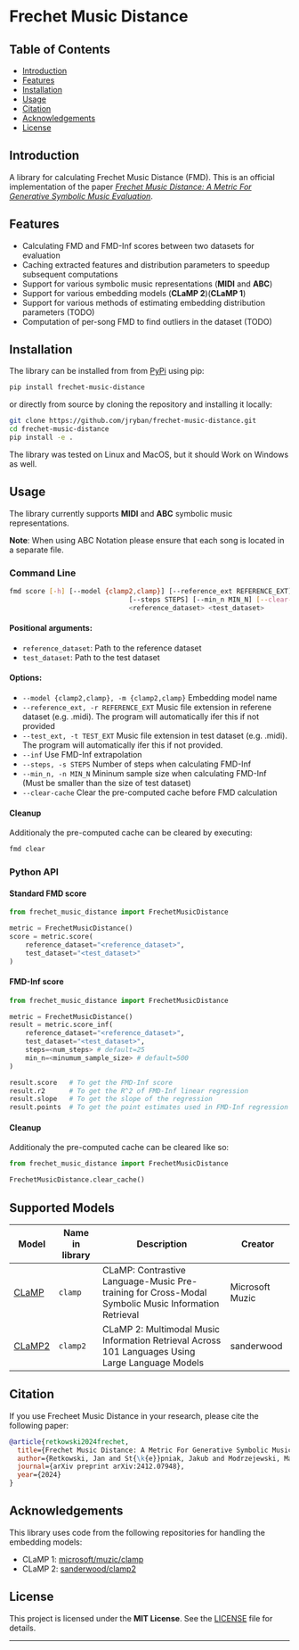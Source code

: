 # Frechet Music Distance

## Table of Contents
- [Introduction](#introduction)
- [Features](#features)
- [Installation](#installation)
- [Usage](#usage)
- [Citation](#citation)
- [Acknowledgements](#citation)
- [License](#license)


## Introduction
A library for calculating Frechet Music Distance (FMD). This is an official implementation of the paper [_Frechet Music Distance: A Metric For Generative Symbolic Music Evaluation_](https://www.arxiv.org/abs/2412.07948).


## Features
- Calculating FMD and FMD-Inf scores between two datasets for evaluation
- Caching extracted features and distribution parameters to speedup subsequent computations
- Support for various symbolic music representations (**MIDI** and **ABC**)
- Support for various embedding models (**CLaMP 2**)(**CLaMP 1**)
- Support for various methods of estimating embedding distribution parameters (TODO)
- Computation of per-song FMD to find outliers in the dataset (TODO)


## Installation

The library can be installed from from [PyPi](https://pypi.org/project/frechet-music-distance/) using pip:
```bash
pip install frechet-music-distance
```

or directly from source by cloning the repository and installing it locally:
```bash
git clone https://github.com/jryban/frechet-music-distance.git
cd frechet-music-distance
pip install -e .
```

The library was tested on Linux and MacOS, but it should Work on Windows as well.


## Usage
The library currently supports **MIDI** and **ABC** symbolic music representations.

**Note**: When using ABC Notation please ensure that each song is located in a separate file.

### Command Line

```bash
fmd score [-h] [--model {clamp2,clamp}] [--reference_ext REFERENCE_EXT] [--test_ext TEST_EXT] [--inf]
                              [--steps STEPS] [--min_n MIN_N] [--clear-cache]
                              <reference_dataset> <test_dataset>
```

#### Positional arguments:
  * `reference_dataset`:     Path to the reference dataset
  * `test_dataset`:          Path to the test dataset

#### Options:
  * `--model {clamp2,clamp}, -m {clamp2,clamp}`
                        Embedding model name
  * `--reference_ext, -r REFERENCE_EXT`
                        Music file extension in referene dataset (e.g. .midi). The program will automatically ifer this if not provided
  * `--test_ext, -t TEST_EXT`
                        Music file extension in test dataset (e.g. .midi). The program will automatically ifer this if not provided.
  * `--inf`                  Use FMD-Inf extrapolation
  * `--steps, -s STEPS`
                        Number of steps when calculating FMD-Inf
  * `--min_n, -n MIN_N`
                        Mininum sample size when calculating FMD-Inf (Must be smaller than the size of test dataset)
  * `--clear-cache`     Clear the pre-computed cache before FMD calculation

#### Cleanup
Additionaly the pre-computed cache can be cleared by executing:

```bash
fmd clear
```

### Python API

#### Standard FMD score
```python
from frechet_music_distance import FrechetMusicDistance

metric = FrechetMusicDistance()
score = metric.score(
    reference_dataset="<reference_dataset>",
    test_dataset="<test_dataset>"
)
```

#### FMD-Inf score
```python
from frechet_music_distance import FrechetMusicDistance

metric = FrechetMusicDistance()
result = metric.score_inf(
    reference_dataset="<reference_dataset>",
    test_dataset="<test_dataset>",
    steps=<num_steps> # default=25
    min_n=<minumum_sample_size> # default=500
)

result.score   # To get the FMD-Inf score
result.r2      # To get the R^2 of FMD-Inf linear regression
result.slope   # To get the slope of the regression
result.points  # To get the point estimates used in FMD-Inf regression

```

#### Cleanup
Additionaly the pre-computed cache can be cleared like so:

```python
from frechet_music_distance import FrechetMusicDistance

FrechetMusicDistance.clear_cache()
```

## Supported Models

| Model | Name in library | Description | Creator         |
| --- | --- | --- |-----------------|
| [CLaMP](https://github.com/microsoft/muzic/tree/main/clamp) | `clamp` | CLaMP: Contrastive Language-Music Pre-training for Cross-Modal Symbolic Music Information Retrieval | Microsoft Muzic |
| [CLaMP2](https://github.com/sanderwood/clamp2) | `clamp2` | CLaMP 2: Multimodal Music Information Retrieval Across 101 Languages Using Large Language Models | sanderwood      |


## Citation

If you use Frecheet Music Distance in your research, please cite the following paper:

```bibtex
@article{retkowski2024frechet,
  title={Frechet Music Distance: A Metric For Generative Symbolic Music Evaluation},
  author={Retkowski, Jan and St{\k{e}}pniak, Jakub and Modrzejewski, Mateusz},
  journal={arXiv preprint arXiv:2412.07948},
  year={2024}
}
```

## Acknowledgements

This library uses code from the following repositories for handling the embedding models:
* CLaMP 1: [microsoft/muzic/clamp](https://github.com/microsoft/muzic/tree/main/clamp)
* CLaMP 2: [sanderwood/clamp2](https://github.com/sanderwood/clamp2)

## License
This project is licensed under the **MIT License**. See the [LICENSE](LICENSE.txt) file for details.

---